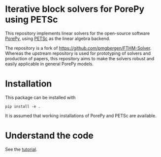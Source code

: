 # Iterative block solvers for PorePy using PETSc
This repository implements linear solvers for the open-source software
[PorePy](https://github.com/pmgbergen/porepy), using [PETSc](https://petsc.org/) as the
linear algebra backend.

The repository is a fork of https://github.com/pmgbergen/FTHM-Solver. 
Whereas the upstream repository is used for prototyping of solvers and production of
papers, this repository aims to make the solvers robust and easily applicable in
general PorePy models.

# Installation
This package can be installed with

    pip install -e .

It is assumed that working installations of PorePy and PETSc are available.


# Understand the code

See the [tutorial](tutorial.ipynb).
